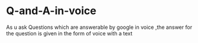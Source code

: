 # Q-and-A-in-voice
As u ask Questions which are answerable by google   in voice ,the answer for the question is given in the form of voice  with a text
